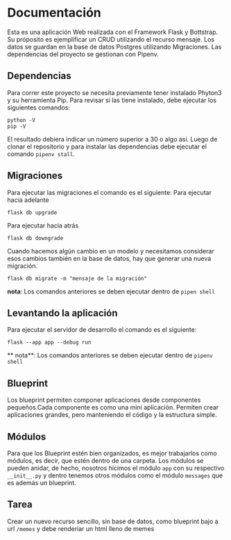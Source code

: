 # Documentación
Esta es una aplicación Web realizada con el Framework Flask y Bottstrap.
Su próposito es ejemplificar un CRUD utilizando el recurso mensaje.
Los datos se guardan en la base de datos Postgres utilizando Migraciones.
Las dependencias del proyecto se gestionan con Pipenv.

## Dependencias
Para correr este proyecto se necesita previamente tener instalado Phyton3 y su herramienta Pip.
Para revisar si las tiene instalado, debe ejecutar los siguientes comandos:

```
python -V
pip -V
```

El resultado debiera indicar un número superior a 30 o algo así.
Luego de clonar el repositorio y para instalar las dependencias debe ejecutar el comando `pipenv stall`.

## Migraciones
Para ejecutar las migraciones el comando es el siguiente:
Para ejecutar hacia adelante
```
flask db upgrade
```
Para ejecutar hacia atrás
```
flask db downgrade
```
Cuando hacemos algún cambio en un modelo y necesitamos considerar esos cambios también en la base de datos, hay que generar una nueva migración.

```
flask db migrate -m "mensaje de la migración"
```

**nota**: Los comandos anteriores se deben ejecutar dentro de `pipen shell`

## Levantando la aplicación
Para ejecutar el servidor de desarrollo el comando es el siguiente:
```
flask --app app --debug run
```
** nota**: Los comandos anteriores se deben ejecutar dentro de `pipenv shell`

## Blueprint

Los blueprint permiten componer aplicaciones desde componentes pequeños.Cada componente es como una mini aplicación. Permiten crear aplicaciones grandes, pero manteniendo el código y la estructura simple.

## Módulos

Para que los Blueprint estén bien organizados, es mejor trabajarlos como módulos, es decir, que estén dentro de una carpeta. Los módulos se pueden anidar, de hecho, nosotros hicimos el módulo `app` con su respectivo `__init__.py` y dentro tenemos otros módulos como el módulo `messages` que es además un blueprint.

## Tarea 
Crear un nuevo recurso sencillo, sin base de datos, como blueprint bajo a url `/memes` y debe renderiar un html lleno de memes


